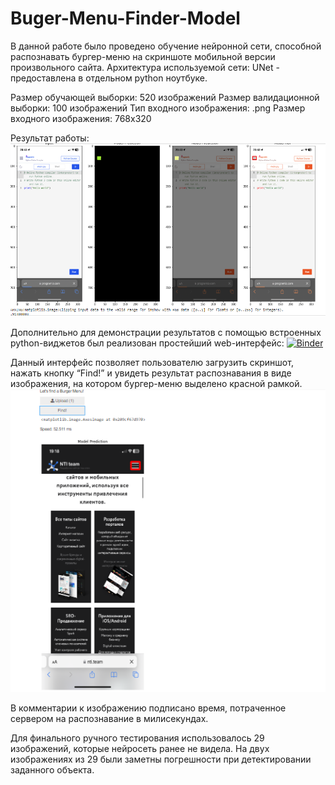 # Buger-Menu-Finder-Model
В данной работе было проведено обучение нейронной сети, способной распознавать бургер-меню на скриншоте мобильной версии произвольного сайта. Архитектура используемой сети: UNet - предоставлена в отдельном python ноутбуке.

Размер обучающей выборки: 520 изображений
Размер валидационной выборки: 100 изображений 
Тип входного изображения: .png
Размер входного изображения: 768x320

Результат работы:
![alt text](Result.png)

Дополнительно для демонстрации результатов с помощью встроенных python-виджетов был реализован простейший web-интерфейс:
[![Binder](https://mybinder.org/badge_logo.svg)](https://mybinder.org/v2/gh/2WelcomeHome2/Burger-Menu-Finder/HEAD?urlpath=%2Fvoila%2Frender%2FBuger_Menu_Finder.ipynb)

Данный интерфейс позволяет пользователю загрузить скриншот, нажать кнопку “Find!” и увидеть результат распознавания в виде изображения, на котором бургер-меню выделено красной рамкой. 
![alt text](Result2.png)

В комментарии к изображению подписано время, потраченное сервером на распознавание в милисекундах. 

Для финального ручного тестирования использовалось 29 изображений, которые нейросеть ранее не видела. На двух изображениях из 29 были заметны погрешности при детектировании заданного объекта. 

